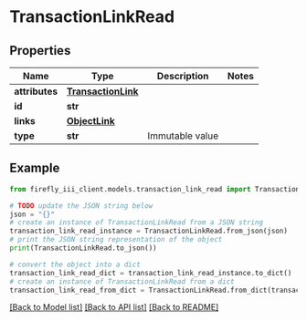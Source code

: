 # TransactionLinkRead


## Properties

Name | Type | Description | Notes
------------ | ------------- | ------------- | -------------
**attributes** | [**TransactionLink**](TransactionLink.md) |  | 
**id** | **str** |  | 
**links** | [**ObjectLink**](ObjectLink.md) |  | 
**type** | **str** | Immutable value | 

## Example

```python
from firefly_iii_client.models.transaction_link_read import TransactionLinkRead

# TODO update the JSON string below
json = "{}"
# create an instance of TransactionLinkRead from a JSON string
transaction_link_read_instance = TransactionLinkRead.from_json(json)
# print the JSON string representation of the object
print(TransactionLinkRead.to_json())

# convert the object into a dict
transaction_link_read_dict = transaction_link_read_instance.to_dict()
# create an instance of TransactionLinkRead from a dict
transaction_link_read_from_dict = TransactionLinkRead.from_dict(transaction_link_read_dict)
```
[[Back to Model list]](../README.md#documentation-for-models) [[Back to API list]](../README.md#documentation-for-api-endpoints) [[Back to README]](../README.md)


